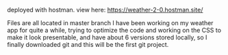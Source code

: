 deployed with hostman. 
view here: https://weather-2-0.hostman.site/
  
Files are all located in master branch
I have been working on my weather app for quite a while, trying to optimize the code and working on the CSS to make it look presentable, and have about 6 versions stored locally, so I finally downloaded git and this will be the first git project.
